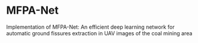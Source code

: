 # MFPA-Net
Implementation of MFPA-Net: An efficient deep learning network for automatic ground fissures extraction in UAV images of the coal mining area
